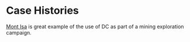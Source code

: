 # Case Histories

[Mont
Isa](http://em.geosci.xyz/content/case_histories/mt_isa/index.html) is
great example of the use of DC as part of a mining exploration campaign.

